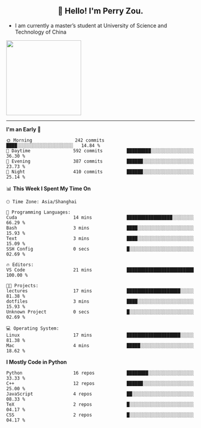 <h2 align="center">👋 Hello! I'm Perry Zou.</h2>

- I am currently a master’s student at University of Science and Technology of China

<img height=200 align="center" src="https://github-readme-stats.vercel.app/api?username=zonepg" />

-------

<!--START_SECTION:waka-->
**I'm an Early 🐤** 

```text
🌞 Morning                242 commits         ████░░░░░░░░░░░░░░░░░░░░░   14.84 % 
🌆 Daytime                592 commits         █████████░░░░░░░░░░░░░░░░   36.30 % 
🌃 Evening                387 commits         ██████░░░░░░░░░░░░░░░░░░░   23.73 % 
🌙 Night                  410 commits         ██████░░░░░░░░░░░░░░░░░░░   25.14 % 
```


📊 **This Week I Spent My Time On** 

```text
🕑︎ Time Zone: Asia/Shanghai

💬 Programming Languages: 
Cuda                     14 mins             █████████████████░░░░░░░░   66.29 % 
Bash                     3 mins              ████░░░░░░░░░░░░░░░░░░░░░   15.93 % 
Text                     3 mins              ████░░░░░░░░░░░░░░░░░░░░░   15.09 % 
SSH Config               0 secs              █░░░░░░░░░░░░░░░░░░░░░░░░   02.69 % 

🔥 Editors: 
VS Code                  21 mins             █████████████████████████   100.00 % 

🐱‍💻 Projects: 
lectures                 17 mins             ████████████████████░░░░░   81.38 % 
dotfiles                 3 mins              ████░░░░░░░░░░░░░░░░░░░░░   15.93 % 
Unknown Project          0 secs              █░░░░░░░░░░░░░░░░░░░░░░░░   02.69 % 

💻 Operating System: 
Linux                    17 mins             ████████████████████░░░░░   81.38 % 
Mac                      4 mins              █████░░░░░░░░░░░░░░░░░░░░   18.62 % 
```

**I Mostly Code in Python** 

```text
Python                   16 repos            ████████░░░░░░░░░░░░░░░░░   33.33 % 
C++                      12 repos            ██████░░░░░░░░░░░░░░░░░░░   25.00 % 
JavaScript               4 repos             ██░░░░░░░░░░░░░░░░░░░░░░░   08.33 % 
TeX                      2 repos             █░░░░░░░░░░░░░░░░░░░░░░░░   04.17 % 
CSS                      2 repos             █░░░░░░░░░░░░░░░░░░░░░░░░   04.17 % 
```




<!--END_SECTION:waka-->
